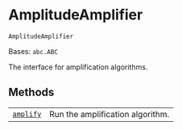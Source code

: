 # AmplitudeAmplifier

<span id="undefined" />

`AmplitudeAmplifier`

Bases: `abc.ABC`

The interface for amplification algorithms.

## Methods

|                                                                                                                                                       |                                  |
| ----------------------------------------------------------------------------------------------------------------------------------------------------- | -------------------------------- |
| [`amplify`](qiskit.algorithms.AmplitudeAmplifier.amplify#qiskit.algorithms.AmplitudeAmplifier.amplify "qiskit.algorithms.AmplitudeAmplifier.amplify") | Run the amplification algorithm. |
